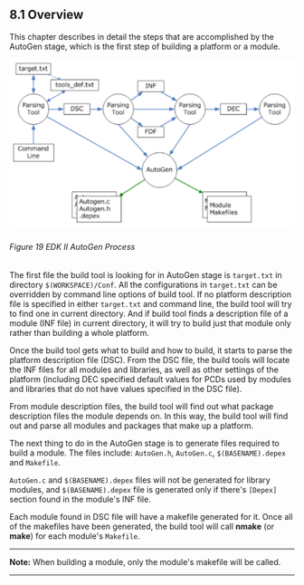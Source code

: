 <!--- @file
  8.1 Overview

  Copyright (c) 2008-2017, Intel Corporation. All rights reserved.<BR>

  Redistribution and use in source (original document form) and 'compiled'
  forms (converted to PDF, epub, HTML and other formats) with or without
  modification, are permitted provided that the following conditions are met:

  1) Redistributions of source code (original document form) must retain the
     above copyright notice, this list of conditions and the following
     disclaimer as the first lines of this file unmodified.

  2) Redistributions in compiled form (transformed to other DTDs, converted to
     PDF, epub, HTML and other formats) must reproduce the above copyright
     notice, this list of conditions and the following disclaimer in the
     documentation and/or other materials provided with the distribution.

  THIS DOCUMENTATION IS PROVIDED BY TIANOCORE PROJECT "AS IS" AND ANY EXPRESS OR
  IMPLIED WARRANTIES, INCLUDING, BUT NOT LIMITED TO, THE IMPLIED WARRANTIES OF
  MERCHANTABILITY AND FITNESS FOR A PARTICULAR PURPOSE ARE DISCLAIMED. IN NO
  EVENT SHALL TIANOCORE PROJECT  BE LIABLE FOR ANY DIRECT, INDIRECT, INCIDENTAL,
  SPECIAL, EXEMPLARY, OR CONSEQUENTIAL DAMAGES (INCLUDING, BUT NOT LIMITED TO,
  PROCUREMENT OF SUBSTITUTE GOODS OR SERVICES; LOSS OF USE, DATA, OR PROFITS;
  OR BUSINESS INTERRUPTION) HOWEVER CAUSED AND ON ANY THEORY OF LIABILITY,
  WHETHER IN CONTRACT, STRICT LIABILITY, OR TORT (INCLUDING NEGLIGENCE OR
  OTHERWISE) ARISING IN ANY WAY OUT OF THE USE OF THIS DOCUMENTATION, EVEN IF
  ADVISED OF THE POSSIBILITY OF SUCH DAMAGE.

-->

## 8.1 Overview

This chapter describes in detail the steps that are accomplished by the AutoGen
stage, which is the first step of building a platform or a module.

![](../media/image19.png)

###### Figure 19 EDK II AutoGen Process

The first file the build tool is looking for in AutoGen stage is `target.txt`
in directory `$(WORKSPACE)/Conf`. All the configurations in `target.txt` can be
overridden by command line options of build tool. If no platform description
file is specified in either `target.txt` and command line, the build tool will
try to find one in current directory. And if build tool finds a description
file of a module (INF file) in current directory, it will try to build just
that module only rather than building a whole platform.

Once the build tool gets what to build and how to build, it starts to parse the
platform description file (DSC). From the DSC file, the build tools will locate
the INF files for all modules and libraries, as well as other settings of the
platform (including DEC specified default values for PCDs used by modules and
libraries that do not have values specified in the DSC file).

From module description files, the build tool will find out what package
description files the module depends on. In this way, the build tool will find
out and parse all modules and packages that make up a platform.

The next thing to do in the AutoGen stage is to generate files required to
build a module. The files include: `AutoGen.h`, `AutoGen.c`, `$(BASENAME).depex`
and `Makefile`.

`AutoGen.c` and `$(BASENAME).depex` files will not be generated for library
modules, and `$(BASENAME).depex` file is generated only if there's `[Depex]`
section found in the module's INF file.

Each module found in DSC file will have a makefile generated for it. Once all
of the makefiles have been generated, the build tool will call **nmake** (or
**make**) for each module's `Makefile`.

**********
**Note:** When building a module, only the module's makefile will be called.
**********
